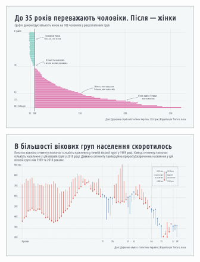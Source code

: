 ![](https://github.com/andriy-gazin/age-gender/raw/master/01_sex_ratio.png)

![](https://github.com/andriy-gazin/age-gender/raw/master/02_interval_change.png)
